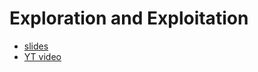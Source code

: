 # Exploration and Exploitation

- [slides](http://www0.cs.ucl.ac.uk/staff/d.silver/web/Teaching_files/XX.pdf)
- [YT video](https://www.youtube.com/watch?v=sGuiWX07sKw)
